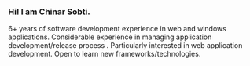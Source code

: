 ### Hi! I am Chinar Sobti.

6+ years of software development experience in web and windows applications. Considerable experience in managing application development/release process . Particularly interested in web application development. Open to learn new frameworks/technologies.
<!--
**chinarsob/chinarsob** is a ✨ _special_ ✨ repository because its `README.md` (this file) appears on your GitHub profile.

Here are some ideas to get you started:

- 🔭 I’m currently working on ...
- 🌱 I’m currently learning ...
- 👯 I’m looking to collaborate on ...
- 🤔 I’m looking for help with ...
- 💬 Ask me about ...
- 📫 How to reach me: ...
- 😄 Pronouns: ...
- ⚡ Fun fact: ...
-->
